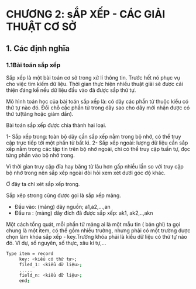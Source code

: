 # CHƯƠNG 2: sẮP XẾP - CÁC GIẢI THUẬT CƠ SỞ
## 1.  Các định nghĩa
### 1.1Bài toán sắp xếp
  Sắp xếp là một bài toán cơ sở trong xử lí thông tin. Trước hết nó phục vụ cho việc tìm kiếm dữ liệu. Thời gian thực hiện nhiều thuật giải sẽ được cải thiện đáng kể nếu dữ liệu đầu vào đã được sắp thứ tự.
  
  Mô hình toán học của bài toán sắp xếp là: có dãy các phần tử thuộc kiểu có thứ tự nào đó. Đổi chỗ cấc phần tử trong dãy sao cho dãy mới nhận được có thứ tư(tăng hoặc giảm dần).
  
  Bài toán sắp xếp được chia thành hai loại.
  
  1- Sắp xếp trong: toàn bộ dãy cần sắp xếp nằm trong bộ nhớ, có thể truy cập trực tiếp tới một phần tử bất kì.
  2- Sắp xếp ngoài: lượng dữ liệu cần sắp xếp nằm trong các tập tin trên bộ nhớ ngoài, chỉ có thể truy cập tuần tự, đọc từng phần vào bộ nhớ trong.
  
  Vì thời gian truy cập đĩa hay băng từ lâu hơn gấp nhiều lần so với truy cập bộ nhớ trong nên sắp xếp ngoài đòi hỏi xem xét dưới góc độ khác.
  
  Ở đây ta chỉ xét sắp xếp trong.
  
  Sắp xêp strong cũng được gọi là sắp xếp mảng.
  
  - Đầu vào: (mảng) dãy nguồn;    a1,a2,...,an
  - Đầu ra : (mảng) dãy đích đã được sắp xếp: ak1, ak2,..,akn
  
  Một cách tổng quát, mỗi phần tử mảng ai là một mẫu tin ( bản ghi) ta gọi chung là một item, có thể gồm nhiều trường, nhưng phải có một trường được chọn làm khóa sắp xếp - key.Trường khóa phải là kiểu dữ liệu có thứ tự nào đó. Ví dự, số nguyên, số thực, xâu kí tự,...
  ```sh
  Type item = record
       key: <kiểu có thứ tự>;
       filed_1: <kiểu dữ liệu>;
       .....
       field_n: <kiểu dữ liệu>;
       end;
  ```
